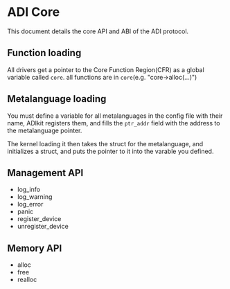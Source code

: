 # ADI Core 
This document details the core API and ABI of the ADI protocol.
## Function loading
All drivers get a pointer to the Core Function Region(CFR) as a global variable called `core`.
all functions are in `core`(e.g. "core->alloc(...)")
## Metalanguage loading
You must define a variable for all metalanguages in the config file with their name, ADIkit registers them, and fills the `ptr_addr` field with the address to the metalanguage pointer.

The kernel loading it then takes the struct for the metalanguage, and initializes a struct, and puts the pointer to it into the varable you defined.
## Management API
* log_info
* log_warning
* log_error
* panic
* register_device
* unregister_device
## Memory API
* alloc
* free
* realloc